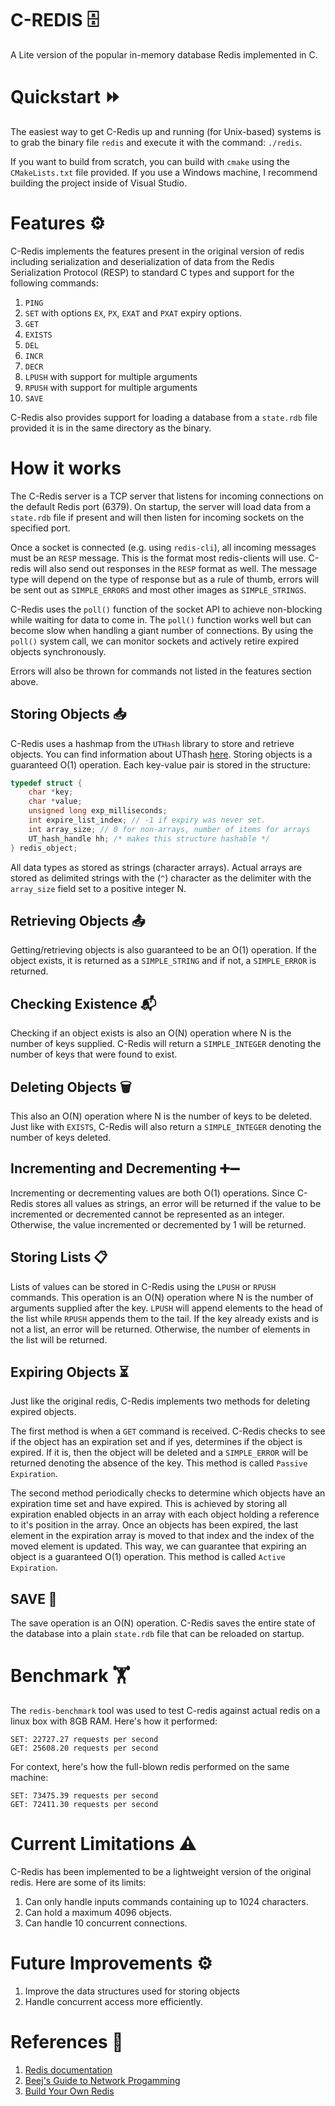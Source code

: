 # C-REDIS 🗄️
A Lite version of the popular in-memory database Redis implemented in C.

# Quickstart ⏩
The easiest way to get C-Redis up and running (for Unix-based) systems is to grab the binary file `redis` and execute it 
with the command: `./redis`.

If you want to build from scratch, you can build with `cmake` using the `CMakeLists.txt` file provided. If you use a 
Windows machine, I recommend building the project inside of Visual Studio.

# Features ⚙️
C-Redis implements the features present in the original version of redis including serialization and deserialization of
data from the Redis Serialization Protocol (RESP) to standard C types and support for the following commands:
1. `PING`
2. `SET` with options `EX`, `PX`, `EXAT` and `PXAT` expiry options.
3. `GET`
4. `EXISTS`
5. `DEL`
6. `INCR`
7. `DECR`
8. `LPUSH` with support for multiple arguments
9. `RPUSH` with support for multiple arguments
10. `SAVE`

C-Redis also provides support for loading a database from a `state.rdb` file provided it is in the same directory as the
binary.

# How it works
The C-Redis server is a TCP server that listens for incoming connections on the default Redis port (6379). On
startup, the server will load data from a `state.rdb` file if present and will then listen for incoming sockets on the
specified port.

Once a socket is connected (e.g. using `redis-cli`), all incoming messages must be an `RESP` message. This is the
format most redis-clients will use. C-redis will also
send out responses in the `RESP` format as well. The message type will depend on the type of response but as a rule of
thumb, errors will be sent out as `SIMPLE_ERRORS` and most other images as `SIMPLE_STRINGS`.

C-Redis uses the `poll()` function of the socket API to achieve non-blocking while waiting for data to come in. The
`poll()` function works well but can become slow when handling a giant number of connections. By using the `poll()` 
system call, we can monitor sockets and actively retire expired objects synchronously. 

Errors will also be thrown for commands not listed in the features section above.

## Storing Objects 📥
C-Redis uses a hashmap from the `UTHash` library to store and retrieve objects. You can find information about UThash 
[here](https://troydhanson.github.io/uthash/userguide.html). Storing objects is a guaranteed O(1) operation.
Each key-value pair is stored in the structure:
```C
typedef struct {
    char *key;
    char *value;
    unsigned long exp_milliseconds;
    int expire_list_index; // -1 if expiry was never set.
    int array_size; // 0 for non-arrays, number of items for arrays
    UT_hash_handle hh; /* makes this structure hashable */
} redis_object;
```
All data types as stored as strings (character arrays). Actual arrays are stored as
delimited strings with the  (`^`) character as the delimiter with the `array_size` field set to a positive integer N.

## Retrieving Objects 📤
Getting/retrieving objects is also guaranteed to be an O(1) operation. If the object exists,
it is returned as a `SIMPLE_STRING` and if not, a `SIMPLE_ERROR` is returned.

## Checking Existence 📬
Checking if an object exists is also an O(N) operation where N is the number of keys supplied. C-Redis will return a 
`SIMPLE_INTEGER` denoting the number of keys that were found to exist.

## Deleting Objects 🗑️
This also an O(N) operation where N is the number of keys to be deleted. Just like with `EXISTS`, C-Redis will also
return a `SIMPLE_INTEGER` denoting the number of keys deleted.

## Incrementing and Decrementing ➕➖
Incrementing or decrementing values are both O(1) operations. Since C-Redis stores all values as strings, an error will 
be returned if the value to be incremented or decremented cannot be represented as an integer. Otherwise, the value 
incremented or decremented by 1 will be returned.

## Storing Lists 📋
Lists of values can be stored in C-Redis using the `LPUSH` or `RPUSH` commands. This operation is an O(N) operation 
where N is the number of arguments supplied after the key. `LPUSH` will append elements to the head of the list while 
`RPUSH` appends them to the tail. If the key already exists and is not a list, an error will be returned. Otherwise, the
number of elements in the list will be returned.

## Expiring Objects ⏳
Just like the original redis, C-Redis implements two methods for deleting expired objects.

The first method is when a `GET` command is received. C-Redis checks to see if the object has an expiration set and if 
yes, determines if the object is expired. If it is, then the object will be deleted and a `SIMPLE_ERROR` will be returned
denoting the absence of the key. This method is called `Passive Expiration`.

The second method periodically checks to determine which objects have an expiration time set and have expired. This is
achieved by  storing all expiration enabled objects in an array with each object holding a reference to it's position in 
the array. Once an objects has been expired, the last element in the expiration array is moved to that index and the
index of the moved element is updated. This way, we can guarantee that expiring an object is a guaranteed O(1) operation.
This method is called `Active Expiration`.

## SAVE 💾
The save operation is an O(N) operation. C-Redis saves the entire state of the database into a plain `state.rdb` file 
that can be reloaded on startup.

# Benchmark 🏋️
The `redis-benchmark` tool was used to test C-redis against actual redis on a linux box with 8GB RAM. Here's how it 
performed:
```
SET: 22727.27 requests per second
GET: 25608.20 requests per second
```
For context, here's how the full-blown redis performed on the same machine:
```
SET: 73475.39 requests per second
GET: 72411.30 requests per second
```

# Current Limitations ⚠️
C-Redis has been implemented to be a lightweight version of the original redis. Here are some of its limits:
1. Can only handle inputs commands containing up to 1024 characters.
2. Can hold a maximum 4096 objects.
3. Can handle 10 concurrent connections.

# Future Improvements ⚙️
1. Improve the data structures used for storing objects
2. Handle concurrent access more efficiently.

# References 📖
1. [Redis documentation](https://redis.io/docs/latest/)
2. [Beej's Guide to Network Progamming](https://beej.us/guide/bgnet/html/)
3. [Build Your Own Redis](https://codingchallenges.fyi/challenges/challenge-redis/)